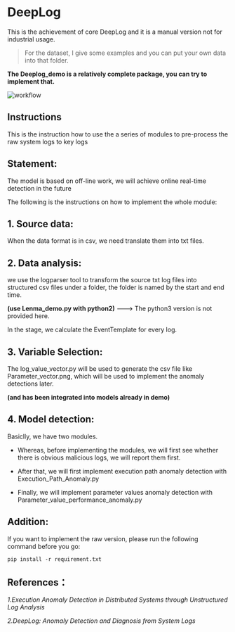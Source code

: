 # DeepLog
This is the achievement of core DeepLog and it is a manual version not for industrial usage.

> For the dataset, I give some examples and you can put your own data into that folder.

**The Deeplog_demo is a relatively complete package, you can try to implement that.**

![workflow](https://github.com/Wapiti08/DeepLog/blob/master/Deeplog_demo/Pic/Deeplog_dataflow.png)

## Instructions
This is the instruction how to use the a series of modules to pre-process the raw system logs to key logs

## Statement:
The model is based on off-line work, we will achieve online real-time detection in the future

The following is the instructions on how to implement the whole module:
##  1. Source data:
When the data format is in csv, we need translate them into txt files.

##  2. Data analysis:
we use the logparser tool to transform the source txt log files into structured csv files under a folder, the folder is named by the start and end time.

**(use Lenma_demo.py with python2)** ---> The python3 version is not provided here.

In the stage, we calculate the EventTemplate for every log. 

##  3. Variable Selection:
The log_value_vector.py will be used to generate the csv file like Parameter_vector.png, which will be used to implement the anomaly detections later. 

**(and has been integrated into models already in demo)**

##  4. Model detection:
Basiclly, we have two modules. 

- Whereas, before implementing the modules, we will first see whether there is obvious malicious logs, we will report them first.
	
- After that, we will first implement execution path anomaly detection with Execution_Path_Anomaly.py
	
- Finally, we will implement parameter values anomaly detection with Parameter_value_performance_anomaly.py	


## Addition:
If you want to implement the raw version, please run the following command before you go:
```
pip install -r requirement.txt
```

## References：
*1.Execution Anomaly Detection in Distributed Systems through Unstructured Log Analysis*

*2.DeepLog: Anomaly Detection and Diagnosis from System Logs*
